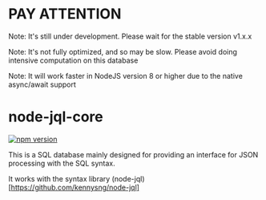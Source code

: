 # PAY ATTENTION

Note: It's still under development. Please wait for the stable version v1.x.x

Note: It's not fully optimized, and so may be slow. Please avoid doing intensive computation on this database

Note: It will work faster in NodeJS version 8 or higher due to the native async/await support

# node-jql-core

[![npm version](https://badge.fury.io/js/node-jql-core.svg)](https://badge.fury.io/js/node-jql-core)

This is a SQL database mainly designed for providing an interface for JSON processing with the SQL syntax.

It works with the syntax library (node-jql)[https://github.com/kennysng/node-jql]
